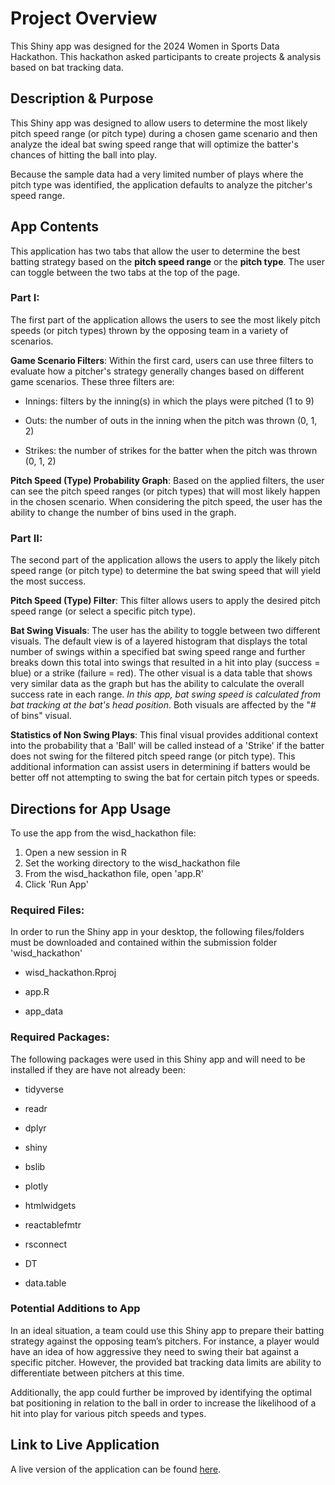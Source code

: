 # Project Overview

This Shiny app was designed for the 2024 Women in Sports Data Hackathon. This hackathon asked participants to create projects & analysis based on bat tracking data.

## Description & Purpose

This Shiny app was designed to allow users to determine the most likely pitch speed range (or pitch type) during a chosen game scenario and then analyze the ideal bat swing speed range that will optimize the batter's chances of hitting the ball into play. 

Because the sample data had a very limited number of plays where the pitch type was identified, the application defaults to analyze the pitcher's speed range. 

## App Contents

This application has two tabs that allow the user to determine the best batting strategy based on the **pitch speed range** or the **pitch type**. The user can toggle between the two tabs at the top of the page.

### Part I:

The first part of the application allows the users to see the most likely pitch speeds (or pitch types) thrown by the opposing team in a variety of scenarios.

**Game Scenario Filters**: Within the first card, users can use three filters to evaluate how a pitcher's strategy generally changes based on different game scenarios. These three filters are:

* Innings: filters by the inning(s) in which the plays were pitched (1 to 9)
  
* Outs: the number of outs in the inning when the pitch was thrown (0, 1, 2)

* Strikes: the number of strikes for the batter when the pitch was thrown (0, 1, 2)
  
**Pitch Speed (Type) Probability Graph**: Based on the applied filters, the user can see the pitch speed ranges (or pitch types) that will most likely happen in the chosen scenario. When considering the pitch speed, the user has the ability to change the number of bins used in the graph. 


### Part II:

The second part of the application allows the users to apply the likely pitch speed range (or pitch type) to determine the bat swing speed that will yield the most success. 

**Pitch Speed (Type) Filter**: This filter allows users to apply the desired pitch speed range (or select a specific pitch type).

**Bat Swing Visuals**: The user has the ability to toggle between two different visuals. The default view is of a layered histogram that displays the total number of swings within a specified bat swing speed range and further breaks down this total into swings that resulted in a hit into play (success = blue) or a strike (failure = red). The other visual is a data table that shows very similar data as the graph but has the ability to calculate the overall success rate in each range. *In this app, bat swing speed is calculated from bat tracking at the bat's head position*. Both visuals are affected by the "# of bins" visual.

**Statistics of Non Swing Plays**: This final visual provides additional context into the probability that a 'Ball' will be called instead of a 'Strike' if the batter does not swing for the filtered pitch speed range (or pitch type). This additional information can assist users in determining if batters would be better off not attempting to swing the bat for certain pitch types or speeds.

## Directions for App Usage

To use the app from the wisd_hackathon file:

1. Open a new session in R
2. Set the working directory to the wisd_hackathon file
3. From the wisd_hackathon file, open 'app.R'
4. Click 'Run App'

### Required Files:

In order to run the Shiny app in your desktop, the following files/folders must be downloaded and contained within the submission folder 'wisd_hackathon'

* wisd_hackathon.Rproj

* app.R
  
* app_data

### Required Packages:

The following packages were used in this Shiny app and will need to be installed if they are have not already been:

* tidyverse

* readr
  
* dplyr
  
* shiny

* bslib

* plotly

* htmlwidgets

* reactablefmtr

* rsconnect

* DT

* data.table

### Potential Additions to App

In an ideal situation, a team could use this Shiny app to prepare their batting strategy against the opposing team’s pitchers. For instance, a player would have an idea of how aggressive they need to swing their bat against a specific pitcher. However, the provided bat tracking data limits are ability to differentiate between pitchers at this time. 

Additionally, the app could further be improved by identifying the optimal bat positioning in relation to the ball in order to increase the likelihood of a hit into play for various pitch speeds and types. 

## Link to Live Application

A live version of the application can be found [here](https://megan-hunt.shinyapps.io/wisd_hackathon/).
